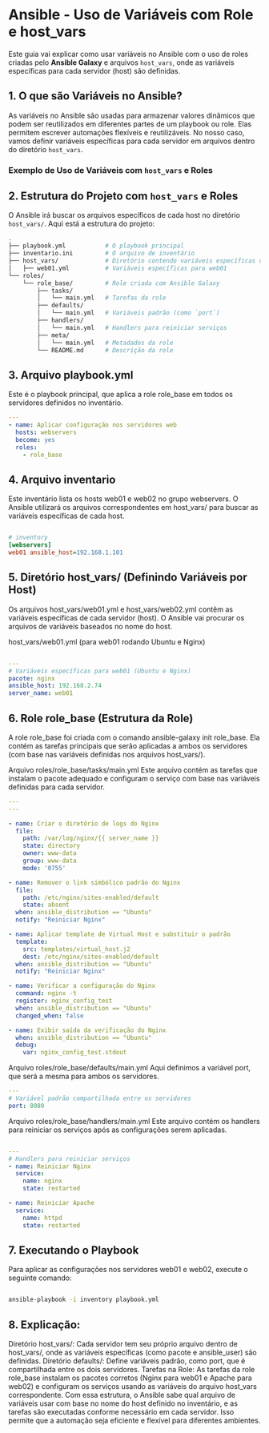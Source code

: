 # Ansible - Uso de Variáveis com Role e host_vars

Este guia vai explicar como usar variáveis no Ansible com o uso de roles criadas pelo **Ansible Galaxy** e arquivos `host_vars`, onde as variáveis específicas para cada servidor (host) são definidas.

## 1. O que são Variáveis no Ansible?

As variáveis no Ansible são usadas para armazenar valores dinâmicos que podem ser reutilizados em diferentes partes de um playbook ou role. Elas permitem escrever automações flexíveis e reutilizáveis. No nosso caso, vamos definir variáveis específicas para cada servidor em arquivos dentro do diretório `host_vars`.

### Exemplo de Uso de Variáveis com `host_vars` e Roles

## 2. Estrutura do Projeto com `host_vars` e Roles

O Ansible irá buscar os arquivos específicos de cada host no diretório `host_vars/`. Aqui está a estrutura do projeto:

```bash
.
├── playbook.yml           # O playbook principal
├── inventario.ini         # O arquivo de inventário
├── host_vars/             # Diretório contendo variáveis específicas de cada host
│   ├── web01.yml          # Variáveis específicas para web01
└── roles/
    └── role_base/         # Role criada com Ansible Galaxy
        ├── tasks/
        │   └── main.yml   # Tarefas da role
        ├── defaults/
        │   └── main.yml   # Variáveis padrão (como `port`)
        ├── handlers/
        │   └── main.yml   # Handlers para reiniciar serviços
        ├── meta/
        │   └── main.yml   # Metadados da role
        └── README.md      # Descrição da role
```
## 3. Arquivo playbook.yml
Este é o playbook principal, que aplica a role role_base em todos os servidores definidos no inventário.

```yaml
---
- name: Aplicar configuração nos servidores web
  hosts: webservers
  become: yes
  roles:
    - role_base
```
## 4. Arquivo inventario
Este inventário lista os hosts web01 e web02 no grupo webservers. O Ansible utilizará os arquivos correspondentes em host_vars/ para buscar as variáveis específicas de cada host.

```ini

# inventory
[webservers]
web01 ansible_host=192.168.1.101
```

## 5. Diretório host_vars/ (Definindo Variáveis por Host)
Os arquivos host_vars/web01.yml e host_vars/web02.yml contêm as variáveis específicas de cada servidor (host). O Ansible vai procurar os arquivos de variáveis baseados no nome do host.

host_vars/web01.yml (para web01 rodando Ubuntu e Nginx)
```yaml

---
# Variáveis específicas para web01 (Ubuntu e Nginx)
pacote: nginx
ansible_host: 192.168.2.74
server_name: web01

```

## 6. Role role_base (Estrutura da Role)
A role role_base foi criada com o comando ansible-galaxy init role_base. Ela contém as tarefas principais que serão aplicadas a ambos os servidores (com base nas variáveis definidas nos arquivos host_vars/).

Arquivo roles/role_base/tasks/main.yml
Este arquivo contém as tarefas que instalam o pacote adequado e configuram o serviço com base nas variáveis definidas para cada servidor.

```yaml
---
---

- name: Criar o diretório de logs do Nginx
  file:
    path: /var/log/nginx/{{ server_name }}
    state: directory
    owner: www-data
    group: www-data
    mode: '0755'

- name: Remover o link simbólico padrão do Nginx
  file:
    path: /etc/nginx/sites-enabled/default
    state: absent
  when: ansible_distribution == "Ubuntu"
  notify: "Reiniciar Nginx"

- name: Aplicar template de Virtual Host e substituir o padrão
  template:
    src: templates/virtual_host.j2
    dest: /etc/nginx/sites-enabled/default
  when: ansible_distribution == "Ubuntu"
  notify: "Reiniciar Nginx"

- name: Verificar a configuração do Nginx
  command: nginx -t
  register: nginx_config_test
  when: ansible_distribution == "Ubuntu"
  changed_when: false

- name: Exibir saída da verificação do Nginx
  when: ansible_distribution == "Ubuntu"
  debug:
    var: nginx_config_test.stdout

```

Arquivo roles/role_base/defaults/main.yml
Aqui definimos a variável port, que será a mesma para ambos os servidores.

```yaml
---
# Variável padrão compartilhada entre os servidores
port: 8080
```
Arquivo roles/role_base/handlers/main.yml
Este arquivo contém os handlers para reiniciar os serviços após as configurações serem aplicadas.

```yaml

---
# Handlers para reiniciar serviços
- name: Reiniciar Nginx
  service:
    name: nginx
    state: restarted

- name: Reiniciar Apache
  service:
    name: httpd
    state: restarted
```

## 7. Executando o Playbook
Para aplicar as configurações nos servidores web01 e web02, execute o seguinte comando:

```bash

ansible-playbook -i inventory playbook.yml
```
## 8. Explicação:
Diretório host_vars/: Cada servidor tem seu próprio arquivo dentro de host_vars/, onde as variáveis específicas (como pacote e ansible_user) são definidas.
Diretório defaults/: Define variáveis padrão, como port, que é compartilhada entre os dois servidores.
Tarefas na Role: As tarefas da role role_base instalam os pacotes corretos (Nginx para web01 e Apache para web02) e configuram os serviços usando as variáveis do arquivo host_vars correspondente.
Com essa estrutura, o Ansible sabe qual arquivo de variáveis usar com base no nome do host definido no inventário, e as tarefas são executadas conforme necessário em cada servidor. Isso permite que a automação seja eficiente e flexível para diferentes ambientes.

